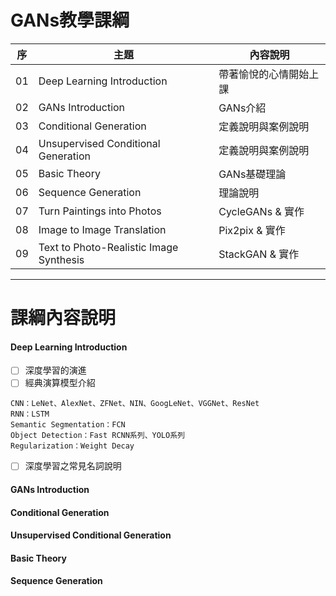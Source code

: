 # GANs教學課綱

|序| 主題            | 內容說明 |
|--| -------------- | -------- |
|01| Deep Learning Introduction  |帶著愉悅的心情開始上課|
|02| GANs Introduction                  | GANs介紹  |
|03| Conditional Generation          |定義說明與案例說明|
|04| Unsupervised Conditional Generation|定義說明與案例說明|
|05| Basic Theory        | GANs基礎理論     |
|06| Sequence Generation | 理論說明         |
|07| Turn Paintings into Photos | CycleGANs & 實作   |
|08| Image to Image Translation | Pix2pix & 實作     |
|09| Text to Photo-Realistic Image Synthesis| StackGAN & 實作     |



---

# 課綱內容說明
#### Deep Learning Introduction
- [ ] 深度學習的演進
- [ ] 經典演算模型介紹
```
CNN：LeNet、AlexNet、ZFNet、NIN、GoogLeNet、VGGNet、ResNet
RNN：LSTM
Semantic Segmentation：FCN
Object Detection：Fast RCNN系列、YOLO系列
Regularization：Weight Decay
```
- [ ] 深度學習之常見名詞說明



#### GANs Introduction

#### Conditional Generation


#### Unsupervised Conditional Generation


#### Basic Theory


#### Sequence Generation